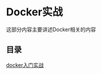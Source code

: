 # Docker实战

这部分内容主要讲述Docker相关的内容

## 目录

[docker入门实战](https://cool-ci.gitbook.io/project/docker-ru-men-shi-zhan/docker-ru-men)
